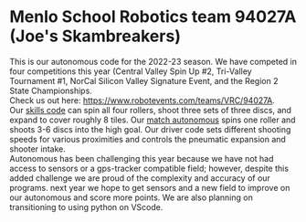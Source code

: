 # Menlo School Robotics team 94027A (Joe's Skambreakers)
This is our autonomous code for the 2022-23 season. We have competed in four competitions this year (Central Valley Spin Up #2, Tri-Valley Tournament #1, NorCal Silicon Valley Signature Event, and the Region 2 State Championships. <br/>
Check us out here: https://www.robotevents.com/teams/VRC/94027A. <br/>
Our [skills code](https://github.com/Menlo-Robotics-94027A/22-23-Autonomous/tree/main/Skills) can spin all four rollers, shoot three sets of three discs, and expand to cover roughly 8 tiles. Our [match autonomous](https://github.com/Menlo-Robotics-94027A/22-23-Autonomous/tree/main/Match) spins one roller and shoots 3-6 discs into the high goal. Our driver code sets different shooting speeds for various proximities and controls the pneumatic expansion and shooter intake.<br/>
Autonomous has been challenging this year because we have not had access to sensors or a gps-tracker compatible field; however, despite this added challenge we are proud of the complexity and accuracy of our programs. next year we hope to get sensors and a new field to improve on our autonomous and score more points. We are also planning on transitioning to using python on VScode. 
